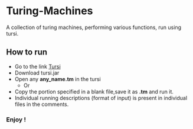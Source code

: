 # Turing-Machines

A collection of turing machines, performing various functions, run using tursi.

## How to run

* Go to the link [Tursi](https://schaetzc.github.io/tursi/downloads.html)
* Download tursi.jar 
* Open any __any_name.tm__ in the tursi 
    - Or 
* Copy the portion specified in a blank file,save it as __.tm__ and run it.
* Individual running descriptions (format of input) is present in individual files in the comments.

### Enjoy !
